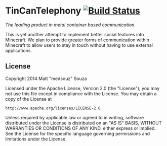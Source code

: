 TinCanTelephony [![Build Status](https://travis-ci.org/medsouz/TinCanTelephony.svg?branch=master)](https://travis-ci.org/medsouz/TinCanTelephony)
===============
*The leading product in metal container based communication.*

This is yet another attempt to implement better social features into Minecraft. We plan to provide greater forms of communication within Minecraft to allow users to stay in touch without having to use external applications.

License
-------
Copyright 2014 Matt "medsouz" Souza

Licensed under the Apache License, Version 2.0 (the "License");
you may not use this file except in compliance with the License.
You may obtain a copy of the License at

    http://www.apache.org/licenses/LICENSE-2.0

Unless required by applicable law or agreed to in writing, software
distributed under the License is distributed on an "AS IS" BASIS,
WITHOUT WARRANTIES OR CONDITIONS OF ANY KIND, either express or implied.
See the License for the specific language governing permissions and
limitations under the License.